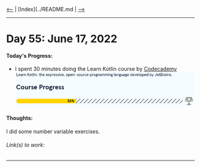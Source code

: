 [<--](../Days/Day54.md) | [Index](../README.md | [-->](../Days/Day56.md)
____
# Day 55: June 17, 2022
#### Today's Progress:
- I spent 30 minutes doing the Learn Kotlin course by [Codecademy](https://www.codecademy.com/learn/learn-kotlin)<br>
![KotlinProgress36.png](../Attachments-DOC/KotlinProgress36.png)

#### Thoughts:
I did some number variable exercises.

###### Link(s) to work:

___
